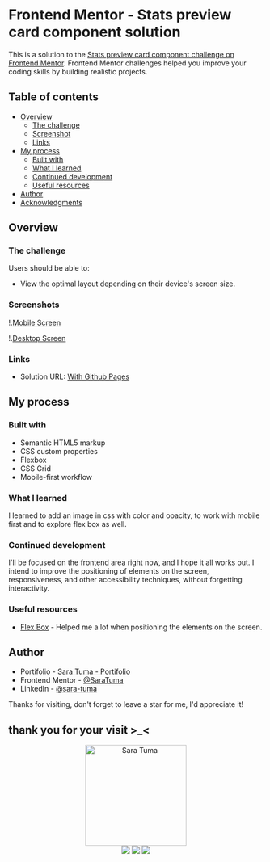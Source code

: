 # Frontend Mentor - Stats preview card component solution

This is a solution to the [Stats preview card component challenge on Frontend Mentor](https://www.frontendmentor.io/challenges/stats-preview-card-component-8JqbgoU62). Frontend Mentor challenges helped you improve your coding skills by building realistic projects. 

## Table of contents

- [Overview](#overview)
  - [The challenge](#the-challenge)
  - [Screenshot](#screenshot)
  - [Links](#links)
- [My process](#my-process)
  - [Built with](#built-with)
  - [What I learned](#what-i-learned)
  - [Continued development](#continued-development)
  - [Useful resources](#useful-resources)
- [Author](#author)
- [Acknowledgments](#acknowledgments)


## Overview

### The challenge

Users should be able to:

- View the optimal layout depending on their device's screen size.

### Screenshots

!.[Mobile Screen](./images/screenShot-mobile.png)

!.[Desktop Screen](./images/screenShot-desktop.png)


### Links

- Solution URL: [With Github Pages](https://your-solution-url.com)

## My process

### Built with

- Semantic HTML5 markup
- CSS custom properties
- Flexbox
- CSS Grid
- Mobile-first workflow


### What I learned

I learned to add an image in css with color and opacity, to work with mobile first and to explore flex box as well.


### Continued development

I'll be focused on the frontend area right now, and I hope it all works out. I intend to improve the positioning of elements on the screen, responsiveness, and other accessibility techniques, without forgetting interactivity.


### Useful resources

- [Flex Box](https://css-tricks.com/snippets/css/a-guide-to-flexbox/) - Helped me a lot when positioning the elements on the screen.


## Author

- Portifolio - [Sara Tuma - Portifolio](https://saratuma.github.io/portifolio/)
- Frontend Mentor - [@SaraTuma](https://www.frontendmentor.io/profile/SaraTuma)
- LinkedIn - [@sara-tuma](https://www.linkedin.com/in/sara-tuma-9186911ba)




Thanks for visiting, don't forget to leave a star for me, I'd appreciate it!

## thank you for your visit >_<

<div align="center">
<a href="https://github.com/SaraTuma"><img height="200" width="200" src="https://github.com/SaraTuma.png" alt="Sara Tuma"></a>
</div>
<div align="center"> 
  <a href = "mailto:saradavidtuma07@gmail.com"><img src="https://img.shields.io/badge/-Gmail-%23333?style=for-the-badge&logo=gmail&logoColor=white" target="_blank"></a>
  <a href="https://web.facebook.com/Dev-JavaScript-237918328176401" target="_blank"><img src="https://img.shields.io/badge/-Facebook-%230077B5?style=for-the-badge&logo=facebook&logoColor=white" target="_blank"></a> 
  <a href="https://www.linkedin.com/in/sara-david-tuma-9186911ba" target="_blank"><img src="https://img.shields.io/badge/-LinkedIn-%230077B5?style=for-the-badge&logo=linkedin&logoColor=white" target="_blank"></a> 